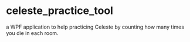 # celeste_practice_tool

a WPF application to help practicing Celeste by counting how many times you die in each room.
